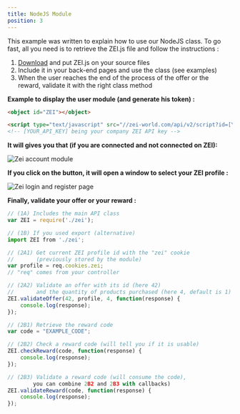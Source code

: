 ```yaml
---
title: NodeJS Module
position: 3
---
```


This example was written to explain how to use our NodeJS class.
To go fast, all you need is to retrieve the ZEI.js file and follow the instructions :

1. [Download](https://raw.githubusercontent.com/zeroecoimpact/API/master/NodeJS/ZEI.js) and put ZEI.js on your source
    files
2. Include it in your back-end pages and use the class (see examples)
3. When the user reaches the end of the process of the offer or the reward, validate it with the right class method

**Example to display the user module (and generate his token) :**

```html
<object id="ZEI"></object>

<script type="text/javascript" src="//zei-world.com/api/v2/script?id=[YOUR_API_KEY]" async="true"></script>
<!-- [YOUR_API_KEY] being your company ZEI API key -->
```

**It will gives you that (if you are connected and not connected on ZEI):**

![](/images/module.jpg "Zei account module")

**If you click on the button, it will open a window to select your ZEI profile :**

![](/images/window.jpg "Zei login and register page")

**Finally, validate your offer or your reward :**

```js
// (1A) Includes the main API class
var ZEI = require('./zei');

// (1B) If you used export (alternative)
import ZEI from './zei';

// (2A1) Get current ZEI profile id with the "zei" cookie
//       (previously stored by the module)
var profile = req.cookies.zei;
// "req" comes from your controller

// (2A2) Validate an offer with its id (here 42)
//       and the quantity of products purchased (here 4, default is 1)
ZEI.validateOffer(42, profile, 4, function(response) {
    console.log(response);
});

// (2B1) Retrieve the reward code
var code = "EXAMPLE_CODE";

// (2B2) Check a reward code (will tell you if it is usable)
ZEI.checkReward(code, function(response) {
    console.log(response);
});

// (2B3) Validate a reward code (will consume the code),
        you can combine 2B2 and 2B3 with callbacks)
ZEI.validateReward(code, function(response) {
    console.log(response);
});
```
